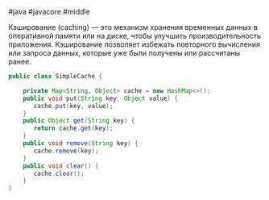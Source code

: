 #java #javacore #middle 

Кэширование (caching) — это механизм хранения временных данных в оперативной памяти или на диске, чтобы улучшить производительность приложения. Кэширование позволяет избежать повторного вычисления или запроса данных, которые уже были получены или рассчитаны ранее.

```java 
public class SimpleCache {  

    private Map<String, Object> cache = new HashMap<>();  
    public void put(String key, Object value) {  
       cache.put(key, value);  
    }  
    public Object get(String key) {  
       return cache.get(key);  
    }  
    public void remove(String key) {  
       cache.remove(key);  
    }  
    public void clear() {  
       cache.clear();  
    }  
}
```
